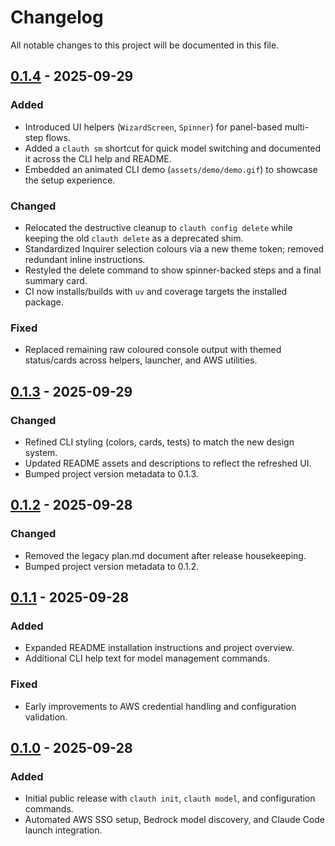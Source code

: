 # Changelog

All notable changes to this project will be documented in this file.

## [0.1.4] - 2025-09-29
### Added
- Introduced UI helpers (`WizardScreen`, `Spinner`) for panel-based multi-step flows.
- Added a `clauth sm` shortcut for quick model switching and documented it across the CLI help and README.
- Embedded an animated CLI demo (`assets/demo/demo.gif`) to showcase the setup experience.

### Changed
- Relocated the destructive cleanup to `clauth config delete` while keeping the old `clauth delete` as a deprecated shim.
- Standardized Inquirer selection colours via a new theme token; removed redundant inline instructions.
- Restyled the delete command to show spinner-backed steps and a final summary card.
- CI now installs/builds with `uv` and coverage targets the installed package.

### Fixed
- Replaced remaining raw coloured console output with themed status/cards across helpers, launcher, and AWS utilities.

## [0.1.3] - 2025-09-29
### Changed
- Refined CLI styling (colors, cards, tests) to match the new design system.
- Updated README assets and descriptions to reflect the refreshed UI.
- Bumped project version metadata to 0.1.3.

## [0.1.2] - 2025-09-28
### Changed
- Removed the legacy plan.md document after release housekeeping.
- Bumped project version metadata to 0.1.2.

## [0.1.1] - 2025-09-28
### Added
- Expanded README installation instructions and project overview.
- Additional CLI help text for model management commands.

### Fixed
- Early improvements to AWS credential handling and configuration validation.

## [0.1.0] - 2025-09-28
### Added
- Initial public release with `clauth init`, `clauth model`, and configuration commands.
- Automated AWS SSO setup, Bedrock model discovery, and Claude Code launch integration.

[0.1.4]: https://github.com/khordoo/clauth/releases/tag/v0.1.4
[0.1.3]: https://github.com/khordoo/clauth/releases/tag/v0.1.3
[0.1.2]: https://github.com/khordoo/clauth/releases/tag/v0.1.2
[0.1.1]: https://github.com/khordoo/clauth/releases/tag/v0.1.1
[0.1.0]: https://github.com/khordoo/clauth/releases/tag/v0.1.0

